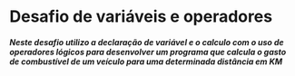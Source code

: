 #  Desafio de variáveis e operadores

##### Neste desafio utilizo a declaração de variável e o calculo com o uso de operadores lógicos para desenvolver um programa que calcula o gasto de combustível de um veículo para uma determinada distância em KM
